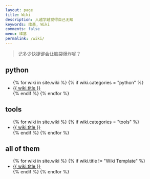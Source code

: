```yaml
---
layout: page
title: Wiki
description: 人越学越觉得自己无知
keywords: 维基, Wiki
comments: false
menu: 维基
permalink: /wiki/
---
```


> 记多少快捷键会让脑袋爆炸呢？

## python
<ul class="listing">
{% for wiki in site.wiki %}
{% if wiki.categories = "python" %}
<li class="listing-item"><a href="{{ wiki.url }}">{{ wiki.title }}</a></li>
{% endif %}
{% endfor %}
</ul>

## tools
<ul class="listing">
{% for wiki in site.wiki %}
{% if wiki.categories = "tools" %}
<li class="listing-item"><a href="{{ wiki.url }}">{{ wiki.title }}</a></li>
{% endif %}
{% endfor %}
</ul>

## all of them
<ul class="listing">
{% for wiki in site.wiki %}
{% if wiki.title != "Wiki Template" %}
<li class="listing-item"><a href="{{ wiki.url }}">{{ wiki.title }}</a></li>
{% endif %}
{% endfor %}
</ul>
